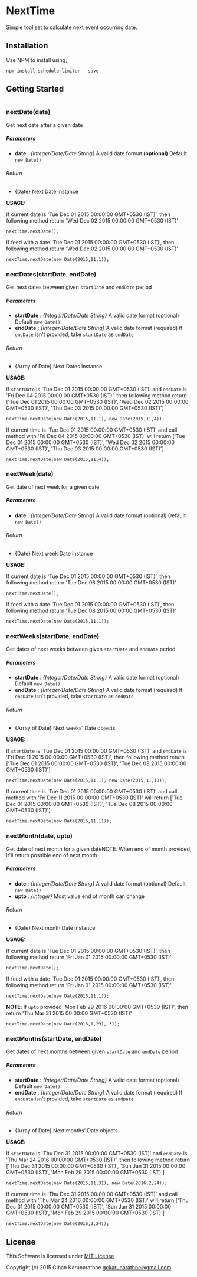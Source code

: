# NextTime
Simple tool set to calculate next event occurring date.

## Installation

Use NPM to install using;

`npm install schedule-limiter --save`

## Getting Started

```JavaScript

```

### nextDate(date)

Get next date after a given date

##### Parameters

- **date** : *{Integer/Date/Date String}* A valid date format
__(optional)__ Default `new Date()`

###### Return

- {Date} Next Date instance



**USAGE:**

If current date is 'Tue Dec 01 2015 00:00:00 GMT+0530 (IST)', then following method return 'Wed Dec 02 2015 00:00:00 GMT+0530 (IST)'

```
nextTime.nextDate();
```

If feed with a date 'Tue Dec 01 2015 00:00:00 GMT+0530 (IST)', then following method return 'Wed Dec 02 2015 00:00:00 GMT+0530 (IST)'

```
nextTime.nextDate(new Date(2015,11,1));
```

### nextDates(startDate, endDate)

Get next dates between given `startDate` and `endDate` period

##### Parameters

- **startDate** : *{Integer/Date/Date String}* A valid date format
(optional) Default `new Date()`
- **endDate** : *{Integer/Date/Date String}* A valid date format
(required) If `endDate` isn't provided, take `startDate` as `endDate`

###### Return

- {Array of Date} Next Dates instance

**USAGE:**

If `startDate` is 'Tue Dec 01 2015 00:00:00 GMT+0530 (IST)' and `endDate` is 'Fri Dec 04 2015 00:00:00 GMT+0530 (IST)', then following method return
['Tue Dec 01 2015 00:00:00 GMT+0530 (IST)', 'Wed Dec 02 2015 00:00:00 GMT+0530 (IST)', 'Thu Dec 03 2015 00:00:00 GMT+0530 (IST)']

```
nextTime.nextDate(new Date(2015,11,1), new Date(2015,11,4));
```

If current time is 'Tue Dec 01 2015 00:00:00 GMT+0530 (IST)' and call method with 'Fri Dec 04 2015 00:00:00 GMT+0530 (IST)' will return
['Tue Dec 01 2015 00:00:00 GMT+0530 (IST)', 'Wed Dec 02 2015 00:00:00 GMT+0530 (IST)', 'Thu Dec 03 2015 00:00:00 GMT+0530 (IST)']

```
nextTime.nextDate(new Date(2015,11,4));
```

### nextWeek(date)

Get date of next week for a given date

##### Parameters

- **date** : *{Integer/Date/Date String}* A valid date format
(optional) Default `new Date()`

###### Return

- {Date} Next week Date instance

**USAGE:**

If current date is 'Tue Dec 01 2015 00:00:00 GMT+0530 (IST)', then following method return 'Tue Dec 08 2015 00:00:00 GMT+0530 (IST)'

```
nextTime.nextDate();
```

If feed with a date 'Tue Dec 01 2015 00:00:00 GMT+0530 (IST)', then following method return 'Tue Dec 08 2015 00:00:00 GMT+0530 (IST)'

```
nextTime.nextDate(new Date(2015,11,1));
```

### nextWeeks(startDate, endDate)

Get dates of next weeks between given `startDate` and `endDate` period

##### Parameters

- **startDate** : *{Integer/Date/Date String}* A valid date format
(optional) Default `new Date()`
- **endDate** : *{Integer/Date/Date String}* A valid date format
(required) If `endDate` isn't provided, take `startDate` as `endDate`

###### Return

- {Array of Date} Next weeks' Date objects

**USAGE:**

If `startDate` is 'Tue Dec 01 2015 00:00:00 GMT+0530 (IST)' and `endDate` is 'Fri Dec 11 2015 00:00:00 GMT+0530 (IST)', then following method return
['Tue Dec 01 2015 00:00:00 GMT+0530 (IST)', 'Tue Dec 08 2015 00:00:00 GMT+0530 (IST)']

```
nextTime.nextDate(new Date(2015,11,1), new Date(2015,11,10));
```

If current time is 'Tue Dec 01 2015 00:00:00 GMT+0530 (IST)' and call method with 'Fri Dec 11 2015 00:00:00 GMT+0530 (IST)' will return
['Tue Dec 01 2015 00:00:00 GMT+0530 (IST)', 'Tue Dec 08 2015 00:00:00 GMT+0530 (IST)']

```
nextTime.nextDate(new Date(2015,11,11));
```

### nextMonth(date, upto)

Get date of next month for a given dateNOTE: When end of month provided, it'll return possible end of next month

##### Parameters

- **date** : *{Integer/Date/Date String}* A valid date format
(optional) Default `new Date()`
- **upto** : *{Integer}* Most value end of month can change

###### Return

- {Date} Next month Date instance

**USAGE:**

If current date is 'Tue Dec 01 2015 00:00:00 GMT+0530 (IST)', then following method return 'Fri Jan 01 2015 00:00:00 GMT+0530 (IST)'

```
nextTime.nextDate();
```

If feed with a date 'Tue Dec 01 2015 00:00:00 GMT+0530 (IST)', then following method return 'Fri Jan 01 2015 00:00:00 GMT+0530 (IST)'

```
nextTime.nextDate(new Date(2015,11,1));
```

**NOTE**: If `upto` provided 'Mon Feb 29 2016 00:00:00 GMT+0530 (IST)', then return 'Thu Mar 31 2015 00:00:00 GMT+0530 (IST)'

```
nextTime.nextDate(new Date(2016,1,29), 31);
```

### nextMonths(startDate, endDate)

Get dates of next months between given `startDate` and `endDate` period

##### Parameters

- **startDate** : *{Integer/Date/Date String}* A valid date format
(optional) Default `new Date()`
- **endDate** : *{Integer/Date/Date String}* A valid date format
(required) If `endDate` isn't provided, take `startDate` as `endDate`

###### Return

- {Array of Date} Next months' Date objects

**USAGE:**

If `startDate` is 'Thu Dec 31 2015 00:00:00 GMT+0530 (IST)' and `endDate` is 'Thu Mar 24 2016 00:00:00 GMT+0530 (IST)', then following method return
['Thu Dec 31 2015 00:00:00 GMT+0530 (IST)', 'Sun Jan 31 2015 00:00:00 GMT+0530 (IST)', 'Mon Feb 29 2015 00:00:00 GMT+0530 (IST)']

```
nextTime.nextDate(new Date(2015,11,31), new Date(2016,2,24));
```

If current time is 'Thu Dec 31 2015 00:00:00 GMT+0530 (IST)' and call method with 'Thu Mar 24 2016 00:00:00 GMT+0530 (IST)' will return
['Thu Dec 31 2015 00:00:00 GMT+0530 (IST)', 'Sun Jan 31 2015 00:00:00 GMT+0530 (IST)', 'Mon Feb 29 2015 00:00:00 GMT+0530 (IST)']

```
nextTime.nextDate(new Date(2016,2,24));
```

## License

This Software is licensed under [MIT License](/LICENSE)

Copyright (c) 2015 Gihan Karunarathne <gckarunarathne@gmail.com>
